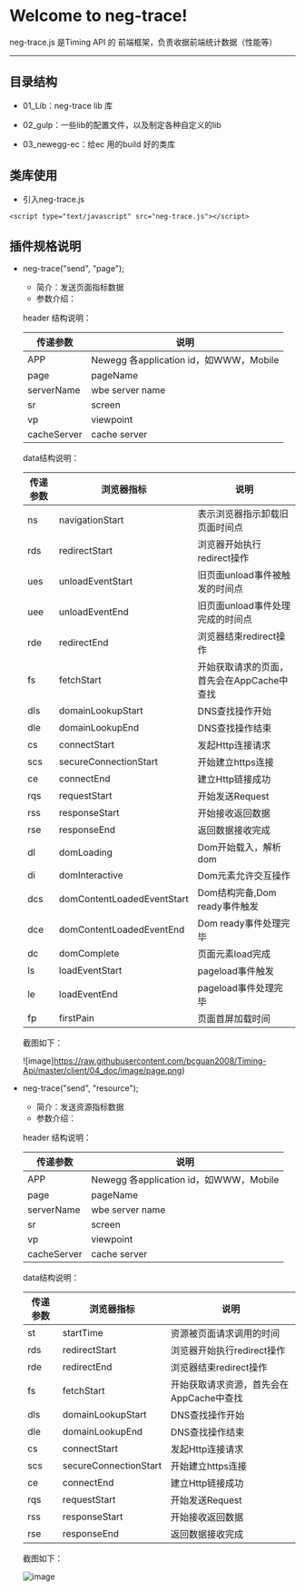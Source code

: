 Welcome to neg-trace!
===================

neg-trace.js 是Timing API 的 前端框架，负责收据前端统计数据（性能等）

----------

目录结构
-------------
* 01_Lib：neg-trace lib 库 

* 02_gulp：一些lib的配置文件，以及制定各种自定义的lib 

* 03_newegg-ec：给ec 用的build 好的类库 

类库使用
-------------
* 引入neg-trace.js
```
<script type="text/javascript" src="neg-trace.js"></script>
```

插件规格说明
-------------
* neg-trace("send", "page");
     * 简介：发送页面指标数据
     * 参数介绍：

    header 结构说明：
    
    | 传递参数 | 说明 |
	| ----- | ---- |
	| APP   | Newegg 各application id，如WWW，Mobile|
	| page | pageName |
	| serverName | wbe server name|
	| sr | screen |
	| vp | viewpoint|
	| cacheServer | cache server|

    data结构说明：
 
	| 传递参数 | 浏览器指标 |说明 |
	| ----- | ---- |---- |
	|	ns	|	navigationStart	|	表示浏览器指示卸载旧页面时间点	|
    |	rds	|	redirectStart	|	浏览器开始执行redirect操作	|
    |	ues	|	unloadEventStart	|	旧页面unload事件被触发的时间点	|
    |	uee	|	unloadEventEnd	|	旧页面unload事件处理完成的时间点	|
    |	rde	|	redirectEnd	|	浏览器结束redirect操作	|
    |	fs	|	fetchStart	|	开始获取请求的页面，首先会在AppCache中查找	|
    |	dls	|	domainLookupStart	|	DNS查找操作开始	|
    |	dle	|	domainLookupEnd	|	DNS查找操作结束	|
    |	cs	|	connectStart	|	发起Http连接请求	|
    |	scs	|	secureConnectionStart	|	开始建立https连接	|
    |	ce	|	connectEnd	|	建立Http链接成功	|
    |	rqs	|	requestStart	|	开始发送Request	|
    |	rss	|	responseStart	|	开始接收返回数据	|
    |	rse	|	responseEnd 	|	返回数据接收完成	|
    |	dl	|	domLoading	|	Dom开始载入，解析dom	|
    |	di	|	domInteractive	|	Dom元素允许交互操作	|
    |	dcs	|	domContentLoadedEventStart	|	Dom结构完备,Dom ready事件触发	|
    |	dce	|	domContentLoadedEventEnd	|	Dom ready事件处理完毕	|
    |	dc	|	domComplete	|	页面元素load完成	|
    |	ls	|	loadEventStart	|	pageload事件触发	|
    |	le	|	loadEventEnd	|	pageload事件处理完毕	|
    |	fp	|	firstPain	|	页面首屏加载时间	|

    
    截图如下：
    
    ![image]https://raw.githubusercontent.com/bcguan2008/Timing-Api/master/client/04_doc/image/page.png)


* neg-trace("send", "resource");
     * 简介：发送资源指标数据
     * 参数介绍：

    header 结构说明：
    
    | 传递参数 | 说明 |
	| ----- | ---- |
	| APP   | Newegg 各application id，如WWW，Mobile|
	| page | pageName |
	| serverName | wbe server name|
	| sr | screen |
	| vp | viewpoint|
	| cacheServer | cache server|
	
	data结构说明：
 
	| 传递参数 | 浏览器指标 |说明 |
	| ----- | ---- |---- |
	|	st	|	startTime	|	资源被页面请求调用的时间	|
    |	rds	|	redirectStart	|	浏览器开始执行redirect操作	|
    |	rde	|	redirectEnd	|	浏览器结束redirect操作	|
    |	fs	|	fetchStart	|	开始获取请求资源，首先会在AppCache中查找	|
    |	dls	|	domainLookupStart	|	DNS查找操作开始	|
    |	dle	|	domainLookupEnd	|	DNS查找操作结束	|
    |	cs	|	connectStart	|	发起Http连接请求	|
    |	scs	|	secureConnectionStart	|	开始建立https连接	|
    |	ce	|	connectEnd	|	建立Http链接成功	|
    |	rqs	|	requestStart	|	开始发送Request	|
    |	rss	|	responseStart	|	开始接收返回数据	|
    |	rse	|	responseEnd 	|	返回数据接收完成	|
    
    截图如下：
    
    ![image](https://raw.githubusercontent.com/bcguan2008/Timing-Api/master/client/04_doc/image/resource.png)

	
